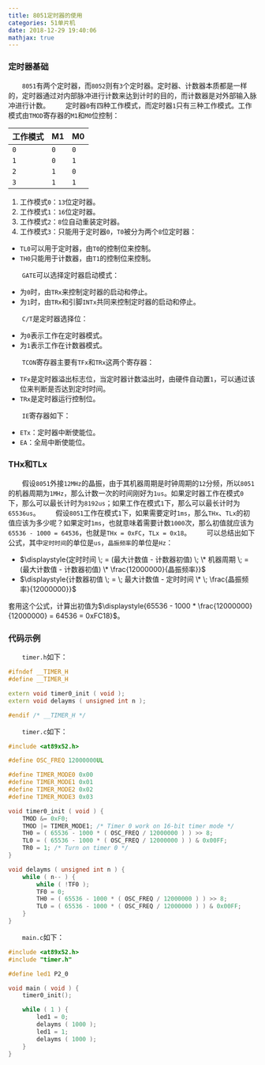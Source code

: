 ```yaml
---
title: 8051定时器的使用
categories: 51单片机
date: 2018-12-29 19:40:06
mathjax: true
---
```

### 定时器基础

&emsp;&emsp;`8051`有两个定时器，而`8052`则有`3`个定时器。定时器、计数器本质都是一样的，定时器通过对内部脉冲进行计数来达到计时的目的，而计数器是对外部输入脉冲进行计数。<!--more-->
&emsp;&emsp;定时器`0`有四种工作模式，而定时器`1`只有三种工作模式。工作模式由`TMOD`寄存器的`M1`和`M0`位控制：

工作模式 | M1  | M0
--------|-----|----
`0`     | `0` | `0`
`1`     | `0` | `1`
`2`     | `1` | `0`
`3`     | `1` | `1`

1. 工作模式`0`：`13`位定时器。
2. 工作模式`1`：`16`位定时器。
3. 工作模式`2`：`8`位自动重装定时器。
4. 工作模式`3`：只能用于定时器`0`，`T0`被分为两个`8`位定时器：

- `TL0`可以用于定时器，由`T0`的控制位来控制。
- `TH0`只能用于计数器，由`T1`的控制位来控制。

&emsp;&emsp;`GATE`可以选择定时器启动模式：

- 为`0`时，由`TRx`来控制定时器的启动和停止。
- 为`1`时，由`TRx`和引脚`INTx`共同来控制定时器的启动和停止。

&emsp;&emsp;`C/T`是定时器选择位：

- 为`0`表示工作在定时器模式。
- 为`1`表示工作在计数器模式。

&emsp;&emsp;`TCON`寄存器主要有`TFx`和`TRx`这两个寄存器：

- `TFx`是定时器溢出标志位，当定时器计数溢出时，由硬件自动置`1`，可以通过该位来判断是否达到定时时间。
- `TRx`是定时器运行控制位。

&emsp;&emsp;`IE`寄存器如下：

- `ETx`：定时器中断使能位。
- `EA`：全局中断使能位。

### THx和TLx

&emsp;&emsp;假设`8051`外接`12MHz`的晶振，由于其机器周期是时钟周期的`12`分频，所以`8051`的机器周期为`1MHz`，那么计数一次的时间刚好为`1us`。如果定时器工作在模式`0`下，那么可以最长计时为`8192us`；如果工作在模式`1`下，那么可以最长计时为`65536us`。
&emsp;&emsp;假设`8051`工作在模式`1`下，如果需要定时`1ms`，那么`THx`、`TLx`的初值应该为多少呢？如果定时`1ms`，也就意味着需要计数`1000`次，那么初值就应该为`65536 - 1000 = 64536`，也就是`THx = 0xFC`，`TLx = 0x18`。
&emsp;&emsp;可以总结出如下公式，其中`定时时间`的单位是`us`，`晶振频率`的单位是`Hz`：

- $\displaystyle{定时时间 \; = (最大计数值 - 计数器初值) \; \* 机器周期 \; = (最大计数值 - 计数器初值) \* \frac{12000000}{晶振频率}}$
- $\displaystyle{计数器初值 \; = \; 最大计数值 - 定时时间 \* \; \frac{晶振频率}{12000000}}$

套用这个公式，计算出初值为$\displaystyle{65536 - 1000 * \frac{12000000}{12000000} = 64536 = 0xFC18}$。

### 代码示例

&emsp;&emsp;`timer.h`如下：

``` cpp
#ifndef __TIMER_H
#define __TIMER_H

extern void timer0_init ( void );
extern void delayms ( unsigned int n );

#endif /* __TIMER_H */
```

&emsp;&emsp;`timer.c`如下：

``` cpp
#include <at89x52.h>

#define OSC_FREQ 12000000UL

#define TIMER_MODE0 0x00
#define TIMER_MODE1 0x01
#define TIMER_MODE2 0x02
#define TIMER_MODE3 0x03

void timer0_init ( void ) {
    TMOD &= 0xF0;
    TMOD |= TIMER_MODE1; /* Timer 0 work on 16-bit timer mode */
    TH0 = ( 65536 - 1000 * ( OSC_FREQ / 12000000 ) ) >> 8;
    TL0 = ( 65536 - 1000 * ( OSC_FREQ / 12000000 ) ) & 0x00FF;
    TR0 = 1; /* Turn on timer 0 */
}

void delayms ( unsigned int n ) {
    while ( n-- ) {
        while ( !TF0 );
        TF0 = 0;
        TH0 = ( 65536 - 1000 * ( OSC_FREQ / 12000000 ) ) >> 8;
        TL0 = ( 65536 - 1000 * ( OSC_FREQ / 12000000 ) ) & 0x00FF;
    }
}
```

&emsp;&emsp;`main.c`如下：

``` cpp
#include <at89x52.h>
#include "timer.h"

#define led1 P2_0

void main ( void ) {
    timer0_init();

    while ( 1 ) {
        led1 = 0;
        delayms ( 1000 );
        led1 = 1;
        delayms ( 1000 );
    }
}
```